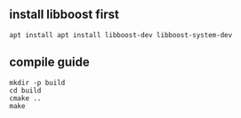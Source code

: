 ## install libboost first 

```shell
apt install apt install libboost-dev libboost-system-dev 
```

## compile guide 

```shell
mkdir -p build
cd build
cmake ..
make 
```